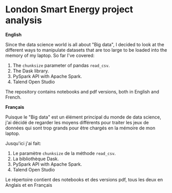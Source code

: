 # London Smart Energy project analysis

**English**

Since the data science world is all about "Big data", I decided to look at the different ways to manipulate datasets that are too large to be loaded into the memory of my laptop. So far I've covered:
1. The `chunksize` parameter of pandas `read_csv`.
1. The Dask library.
1. PySpark API with Apache Spark.
1. Talend Open Studio

The repository contains notebooks and pdf versions, both in English and French.

**Français**

Puisque le "Big data" est un élément principal du monde de data science, j'ai décidé de regarder les moyens différents pour traiter les jeux de données qui sont trop grands pour être chargés en la mémoire de mon laptop.

Jusqu'ici j'ai fait:
1. Le paramètre `chunksize` de la méthode `read_csv`.
1. La bibliothèque Dask.
1. PySpark API with Apache Spark.
1. Talend Open Studio

Le répertoire contient des notebooks et des versions pdf, tous les deux en Anglais et en Français